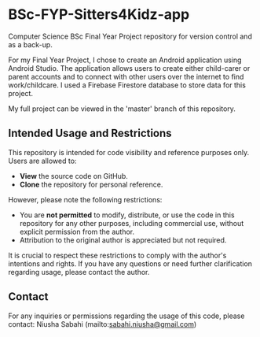 # BSc-FYP-Sitters4Kidz-app
Computer Science BSc Final Year Project repository for version control and as a back-up.

For my Final Year Project, I chose to create an Android application using Android Studio. The application allows users to create either child-carer or parent accounts and to connect with other users over the internet to find work/childcare. I used a Firebase Firestore database to store data for this project.

My full project can be viewed in the 'master' branch of this repository.

## Intended Usage and Restrictions
This repository is intended for code visibility and reference purposes only. Users are allowed to:
- **View** the source code on GitHub.
- **Clone** the repository for personal reference.

However, please note the following restrictions:
- You are **not permitted** to modify, distribute, or use the code in this repository for any other purposes, including commercial use, without explicit permission from the author.
- Attribution to the original author is appreciated but not required.

It is crucial to respect these restrictions to comply with the author's intentions and rights. If you have any questions or need further clarification regarding usage, please contact the author.

## Contact
For any inquiries or permissions regarding the usage of this code, please contact:
Niusha Sabahi (mailto:sabahi.niusha@gmail.com)
